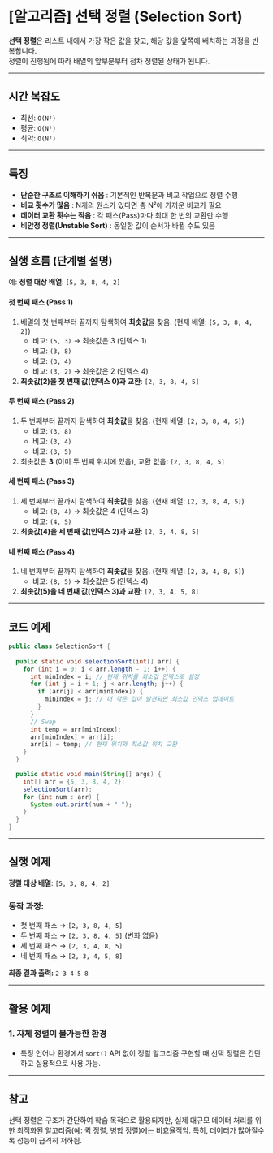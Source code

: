 # [알고리즘] 선택 정렬 (Selection Sort)

**선택 정렬**은 리스트 내에서 가장 작은 값을 찾고, 해당 값을 앞쪽에 배치하는 과정을 반복합니다.  
정렬이 진행됨에 따라 배열의 앞부분부터 점차 정렬된 상태가 됩니다.

---

## 시간 복잡도
- 최선: `O(N²)`
- 평균: `O(N²)`
- 최악: `O(N²)`

---

## 특징
- **단순한 구조로 이해하기 쉬움** : 기본적인 반복문과 비교 작업으로 정렬 수행
- **비교 횟수가 많음** : N개의 원소가 있다면 총 N²에 가까운 비교가 필요
- **데이터 교환 횟수는 적음** : 각 패스(Pass)마다 최대 한 번의 교환만 수행
- **비안정 정렬(Unstable Sort)** : 동일한 값이 순서가 바뀔 수도 있음

---

## 실행 흐름 (단계별 설명)

예: **정렬 대상 배열**: `[5, 3, 8, 4, 2]`

#### 첫 번째 패스 (Pass 1)
1. 배열의 첫 번째부터 끝까지 탐색하여 **최솟값**을 찾음. (현재 배열: `[5, 3, 8, 4, 2]`)
    - 비교: `(5, 3)` → 최솟값은 3 (인덱스 1)
    - 비교: `(3, 8)`
    - 비교: `(3, 4)`
    - 비교: `(3, 2)` → 최솟값은 2 (인덱스 4)
2. **최솟값(2)을 첫 번째 값(인덱스 0)과 교환**: `[2, 3, 8, 4, 5]`

#### 두 번째 패스 (Pass 2)
1. 두 번째부터 끝까지 탐색하여 **최솟값**을 찾음. (현재 배열: `[2, 3, 8, 4, 5]`)
    - 비교: `(3, 8)`
    - 비교: `(3, 4)`
    - 비교: `(3, 5)`
2. 최솟값은 **3** (이미 두 번째 위치에 있음), 교환 없음: `[2, 3, 8, 4, 5]`

#### 세 번째 패스 (Pass 3)
1. 세 번째부터 끝까지 탐색하여 **최솟값**을 찾음. (현재 배열: `[2, 3, 8, 4, 5]`)
    - 비교: `(8, 4)` → 최솟값은 4 (인덱스 3)
    - 비교: `(4, 5)`
2. **최솟값(4)을 세 번째 값(인덱스 2)과 교환**: `[2, 3, 4, 8, 5]`

#### 네 번째 패스 (Pass 4)
1. 네 번째부터 끝까지 탐색하여 **최솟값**을 찾음. (현재 배열: `[2, 3, 4, 8, 5]`)
    - 비교: `(8, 5)` → 최솟값은 5 (인덱스 4)
2. **최솟값(5)을 네 번째 값(인덱스 3)과 교환**: `[2, 3, 4, 5, 8]`

---

## 코드 예제

```java
public class SelectionSort {
  
  public static void selectionSort(int[] arr) {
    for (int i = 0; i < arr.length - 1; i++) {
      int minIndex = i; // 현재 위치를 최소값 인덱스로 설정
      for (int j = i + 1; j < arr.length; j++) {
        if (arr[j] < arr[minIndex]) {
          minIndex = j; // 더 작은 값이 발견되면 최소값 인덱스 업데이트
        }
      }
      // Swap
      int temp = arr[minIndex];
      arr[minIndex] = arr[i];
      arr[i] = temp; // 현재 위치와 최소값 위치 교환
    }
  }

  public static void main(String[] args) {
    int[] arr = {5, 3, 8, 4, 2};
    selectionSort(arr);
    for (int num : arr) {
      System.out.print(num + " ");
    }
  }
}
```

---

## 실행 예제
**정렬 대상 배열**: `[5, 3, 8, 4, 2]`

### 동작 과정:
- 첫 번째 패스 → `[2, 3, 8, 4, 5]`
- 두 번째 패스 → `[2, 3, 8, 4, 5]` (변화 없음)
- 세 번째 패스 → `[2, 3, 4, 8, 5]`
- 네 번째 패스 → `[2, 3, 4, 5, 8]`

**최종 결과 출력:** `2 3 4 5 8`

---

## 활용 예제

### 1. 자체 정렬이 불가능한 환경
- 특정 언어나 환경에서 `sort()` API 없이 정렬 알고리즘 구현할 때 선택 정렬은 간단하고 실용적으로 사용 가능.

---

## 참고
선택 정렬은 구조가 간단하여 학습 목적으로 활용되지만, 실제 대규모 데이터 처리를 위한 최적화된 알고리즘(예: 퀵 정렬, 병합 정렬)에는 비효율적임. 특히, 데이터가 많아질수록 성능이 급격히 저하됨.
